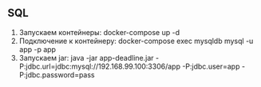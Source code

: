 ## SQL
1. Запускаем контейнеры: docker-compose up -d
2. Подключение к контейнеру: docker-compose exec mysqldb mysql -u app -p app
3. Запускаем jar: java -jar app-deadline.jar -P:jdbc.url=jdbc:mysql://192.168.99.100:3306/app -P:jdbc.user=app -P:jdbc.password=pass